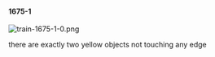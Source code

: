 #### 1675-1
![train-1675-1-0.png](https://github.com/lil-lab/nlvr/raw/master/nlvr/train/images/13/train-1675-1-0.png "train-1675-1-0.png")

there are exactly two yellow objects not touching any edge